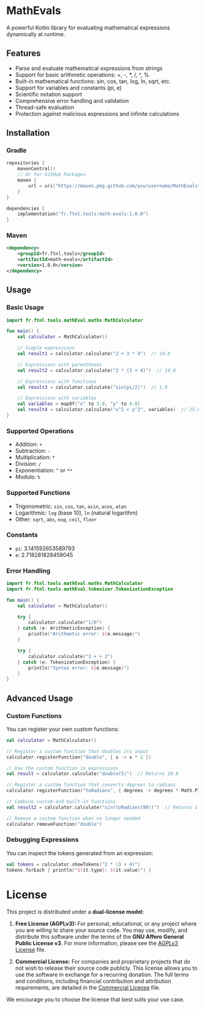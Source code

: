 # MathEvals

A powerful Kotlin library for evaluating mathematical expressions dynamically at runtime.

## Features

- Parse and evaluate mathematical expressions from strings
- Support for basic arithmetic operations: +, -, *, /, ^, %
- Built-in mathematical functions: sin, cos, tan, log, ln, sqrt, etc.
- Support for variables and constants (pi, e)
- Scientific notation support
- Comprehensive error handling and validation
- Thread-safe evaluation
- Protection against malicious expressions and infinite calculations

## Installation

### Gradle

```kotlin
repositories {
    mavenCentral()
    // Or for GitHub Packages
    maven {
        url = uri("https://maven.pkg.github.com/yourusername/MathEvals")
    }
}

dependencies {
    implementation("fr.ftnl.tools:math-evals:1.0.0")
}
```

### Maven

```xml
<dependency>
    <groupId>fr.ftnl.tools</groupId>
    <artifactId>math-evals</artifactId>
    <version>1.0.0</version>
</dependency>
```

## Usage

### Basic Usage

```kotlin
import fr.ftnl.tools.mathEval.maths.MathCalculator

fun main() {
    val calculator = MathCalculator()

    // Simple expressions
    val result1 = calculator.calculate("2 + 3 * 4")  // 14.0

    // Expressions with parentheses
    val result2 = calculator.calculate("2 * (3 + 4)")  // 14.0

    // Expressions with functions
    val result3 = calculator.calculate("sin(pi/2)")  // 1.0

    // Expressions with variables
    val variables = mapOf("x" to 3.0, "y" to 4.0)
    val result4 = calculator.calculate("x^2 + y^2", variables)  // 25.0
}
```

### Supported Operations

- Addition: `+`
- Subtraction: `-`
- Multiplication: `*`
- Division: `/`
- Exponentiation: `^` or `**`
- Modulo: `%`

### Supported Functions

- Trigonometric: `sin`, `cos`, `tan`, `asin`, `acos`, `atan`
- Logarithmic: `log` (base 10), `ln` (natural logarithm)
- Other: `sqrt`, `abs`, `exp`, `ceil`, `floor`

### Constants

- `pi`: 3.141592653589793
- `e`: 2.718281828459045

### Error Handling

```kotlin
import fr.ftnl.tools.mathEval.maths.MathCalculator
import fr.ftnl.tools.mathEval.tokenizer.TokenizationException

fun main() {
    val calculator = MathCalculator()

    try {
        calculator.calculate("1/0")
    } catch (e: ArithmeticException) {
        println("Arithmetic error: ${e.message}")
    }

    try {
        calculator.calculate("1 + + 2")
    } catch (e: TokenizationException) {
        println("Syntax error: ${e.message}")
    }
}
```

## Advanced Usage

### Custom Functions

You can register your own custom functions:

```kotlin
val calculator = MathCalculator()

// Register a custom function that doubles its input
calculator.registerFunction("double", { x -> x * 2 })

// Use the custom function in expressions
val result = calculator.calculate("double(5)")  // Returns 10.0

// Register a custom function that converts degrees to radians
calculator.registerFunction("toRadians", { degrees -> degrees * Math.PI / 180 })

// Combine custom and built-in functions
val result2 = calculator.calculate("sin(toRadians(90))")  // Returns 1.0

// Remove a custom function when no longer needed
calculator.removeFunction("double")
```

### Debugging Expressions

You can inspect the tokens generated from an expression:

```kotlin
val tokens = calculator.showTokens("2 * (3 + 4)")
tokens.forEach { println("${it.type}: ${it.value}") }
```


# License

This project is distributed under a **dual-license model**:

1.  **Free License (AGPLv3):** For personal, educational, or any project where you are willing to share your source code. You may use, modify, and distribute this software under the terms of the **GNU Affero General Public License v3**. For more information, please see the [AGPLv3 License](LICENCES/LICENSE_AGPLv3.md) file.

2.  **Commercial License:** For companies and proprietary projects that do not wish to release their source code publicly. This license allows you to use the software in exchange for a recurring donation. The full terms and conditions, including financial contribution and attribution requirements, are detailed in the [Commercial License](LICENCES/LICENSE_COMMERCIAL.md) file.

We encourage you to choose the license that best suits your use case.